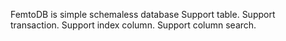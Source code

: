 FemtoDB is simple schemaless database
Support table.
Support transaction.
Support index column.
Support column search.